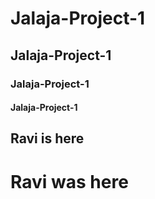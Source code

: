 # Jalaja-Project-1
## Jalaja-Project-1
### Jalaja-Project-1
#### Jalaja-Project-1


## Ravi is here
# Ravi was here